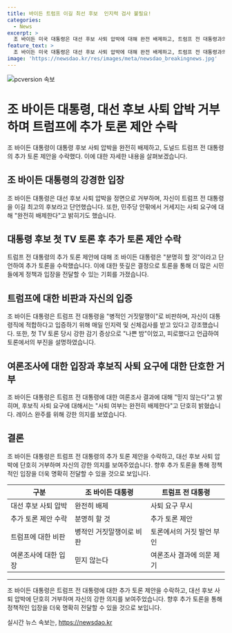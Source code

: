```yaml
---
title: 바이든 트럼프 이길 최선 후보  인지력 검사 불필요!
categories:
  - News
excerpt: >
  조 바이든 미국 대통령은 대선 후보 사퇴 압박에 대해 완전 배제하고, 트럼프 전 대통령과의 추가 토론을 제안에 또 할 것이라고 밝혔다. 바이든 대통령은 인터뷰에서 트럼프 전 대통령을 이길 최고의 후보라고 주장하며, 고령과 인지력 논란에 대한 독립적인 신체검사 제안을 거부했다. 또한 토론에서의 공격과 비판에 대해 강하게 반박하며, 자신의 대통령 직 적합성을 강조하고 클릭을 유도한다.
feature_text: >
  조 바이든 미국 대통령은 대선 후보 사퇴 압박에 대해 완전 배제하고, 트럼프 전 대통령과의 추가 토론을 제안에 또 할 것이라고 밝혔다. 바이든 대통령은 인터뷰에서 트럼프 전 대통령을 이길 최고의 후보라고 주장하며, 고령과 인지력 논란에 대한 독립적인 신체검사 제안을 거부했다. 또한 토론에서의 공격과 비판에 대해 강하게 반박하며, 자신의 대통령 직 적합성을 강조하고 클릭을 유도한다.
image: 'https://newsdao.kr/res/images/meta/newsdao_breakingnews.jpg'
---
```


<p><img src="https://newsdao.kr/res/images/meta/newsdao_breakingnews.jpg" alt="pcversion 속보" /></p>

<h1>조 바이든 대통령, 대선 후보 사퇴 압박 거부하며 트럼프에 추가 토론 제안 수락</h1>

<p>조 바이든 대통령이 대통령 후보 사퇴 압박을 완전히 배제하고, 도널드 트럼프 전 대통령의 추가 토론 제안을 수락했다. 이에 대한 자세한 내용을 살펴보겠습니다.</p>

<h2 data-ke-size="size26">조 바이든 대통령의 강경한 입장</h2>

<p data-ke-size="size16">조 바이든 대통령은 대선 후보 사퇴 압박을 정면으로 거부하며, 자신이 트럼프 전 대통령을 이길 최고의 후보라고 단언했습니다. 또한, 민주당 안팎에서 거세지는 사퇴 요구에 대해 "완전히 배제한다"고 밝히기도 했습니다.</p>

<h2 data-ke-size="size26">대통령 후보 첫 TV 토론 후 추가 토론 제안 수락</h2>

<p data-ke-size="size16">트럼프 전 대통령의 추가 토론 제안에 대해 조 바이든 대통령은 "분명히 할 것"이라고 단언하여 추가 토론을 수락했습니다. 이에 대한 뜻깊은 결정으로 토론을 통해 더 많은 시민들에게 정책과 입장을 전달할 수 있는 기회를 가졌습니다.</p>

<h2 data-ke-size="size26">트럼프에 대한 비판과 자신의 입증</h2>

<p data-ke-size="size16">조 바이든 대통령은 트럼프 전 대통령을 "병적인 거짓말쟁이"로 비판하며, 자신이 대통령직에 적합하다고 입증하기 위해 매일 인지력 및 신체검사를 받고 있다고 강조했습니다. 또한, 첫 TV 토론 당시 강한 감기 증상으로 "나쁜 밤"이었고, 피로했다고 언급하여 토론에서의 부진을 설명하였습니다.</p>

<h2 data-ke-size="size26">여론조사에 대한 입장과 후보직 사퇴 요구에 대한 단호한 거부</h2>

<p data-ke-size="size16">조 바이든 대통령은 트럼프 전 대통령에 대한 여론조사 결과에 대해 "믿지 않는다"고 밝히며, 후보직 사퇴 요구에 대해서는 "사퇴 여부는 완전히 배제한다"고 단호히 밝혔습니다. 레이스 완주를 위해 강한 의지를 보였습니다.</p>

<h2 data-ke-size="size26">결론</h2>

<p data-ke-size="size16">조 바이든 대통령은 트럼프 전 대통령의 추가 토론 제안을 수락하고, 대선 후보 사퇴 압박에 단호히 거부하며 자신의 강한 의지를 보여주었습니다. 향후 추가 토론을 통해 정책적인 입장을 더욱 명확히 전달할 수 있을 것으로 보입니다.</p>

<table>
  <thead>
    <tr>
      <th>구분</th>
      <th>조 바이든 대통령</th>
      <th>트럼프 전 대통령</th>
    </tr>
  </thead>
  <tbody>
    <tr>
      <td>대선 후보 사퇴 압박</td>
      <td>완전히 배제</td>
      <td>사퇴 요구 무시</td>
    </tr>
    <tr>
      <td>추가 토론 제안 수락</td>
      <td>분명히 할 것</td>
      <td>추가 토론 제안</td>
    </tr>
    <tr>
      <td>트럼프에 대한 비판</td>
      <td>병적인 거짓말쟁이로 비판</td>
      <td>토론에서의 거짓 발언 부인</td>
    </tr>
    <tr>
      <td>여론조사에 대한 입장</td>
      <td>믿지 않는다</td>
      <td>여론조사 결과에 의문 제기</td>
    </tr>
  </tbody>
</table>

<hr>

<p>조 바이든 대통령은 트럼프 전 대통령에 대한 추가 토론 제안을 수락하고, 대선 후보 사퇴 압박에 단호히 거부하며 자신의 강한 의지를 보여주었습니다. 향후 추가 토론을 통해 정책적인 입장을 더욱 명확히 전달할 수 있을 것으로 보입니다.</p>
실시간 뉴스 속보는, <a href="https://newsdao.kr" rel="dofollow">https://newsdao.kr</a>


